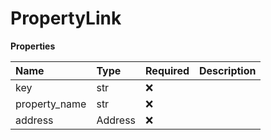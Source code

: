 # PropertyLink

**Properties**

| Name          | Type    | Required | Description |
| :------------ | :------ | :------- | :---------- |
| key           | str     | ❌       |             |
| property_name | str     | ❌       |             |
| address       | Address | ❌       |             |

<!-- This file was generated by liblab | https://liblab.com/ -->
